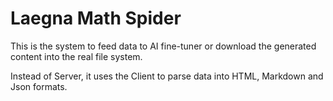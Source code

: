 # Laegna Math Spider
This is the system to feed data to AI fine-tuner or download the generated content into the real file system.

Instead of Server, it uses the Client to parse data into HTML, Markdown and Json formats.
